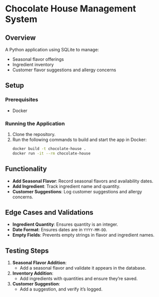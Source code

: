 
# Chocolate House Management System

## Overview
A Python application using SQLite to manage:
- Seasonal flavor offerings
- Ingredient inventory
- Customer flavor suggestions and allergy concerns

## Setup

### Prerequisites
- Docker

### Running the Application
1. Clone the repository.
2. Run the following commands to build and start the app in Docker:
   ```bash
   docker build -t chocolate-house .
   docker run -it --rm chocolate-house
   ```

## Functionality
- **Add Seasonal Flavor**: Record seasonal flavors and availability dates.
- **Add Ingredient**: Track ingredient name and quantity.
- **Customer Suggestions**: Log customer suggestions and allergy concerns.

## Edge Cases and Validations
- **Ingredient Quantity**: Ensures quantity is an integer.
- **Date Format**: Ensures dates are in `YYYY-MM-DD`.
- **Empty Fields**: Prevents empty strings in flavor and ingredient names.

## Testing Steps
1. **Seasonal Flavor Addition**:
   - Add a seasonal flavor and validate it appears in the database.
2. **Inventory Addition**:
   - Add ingredients with quantities and ensure they’re saved.
3. **Customer Suggestion**:
   - Add a suggestion, and verify it’s logged.
